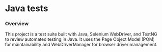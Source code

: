# Java tests

### Overview
This project is a test suite built with Java, Selenium WebDriver, and TestNG to review automated testing in Java. 
It uses the Page Object Model (POM) for maintainability and WebDriverManager for browser driver management.

